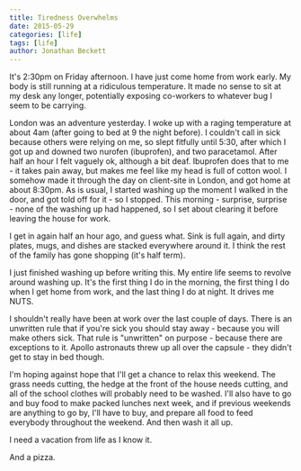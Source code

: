 ```yaml
---
title: Tiredness Overwhelms
date: 2015-05-29
categories: [life]
tags: [life]
author: Jonathan Beckett
---
```


It's 2:30pm on Friday afternoon. I have just come home from work early. My body is still running at a ridiculous temperature. It made no sense to sit at my desk any longer, potentially exposing co-workers to whatever bug I seem to be carrying.

London was an adventure yesterday. I woke up with a raging temperature at about 4am (after going to bed at 9 the night before). I couldn't call in sick because others were relying on me, so slept fitfully until 5:30, after which I got up and downed two nurofen (ibuprofen), and two paracetamol. After half an hour I felt vaguely ok, although a bit deaf. Ibuprofen does that to me - it takes pain away, but makes me feel like my head is full of cotton wool. I somehow made it through the day on client-site in London, and got home at about 8:30pm. As is usual, I started washing up the moment I walked in the door, and got told off for it - so I stopped. This morning - surprise, surprise - none of the washing up had happened, so I set about clearing it before leaving the house for work.

I get in again half an hour ago, and guess what. Sink is full again, and dirty plates, mugs, and dishes are stacked everywhere around it. I think the rest of the family has gone shopping (it's half term).

I just finished washing up before writing this. My entire life seems to revolve around washing up. It's the first thing I do in the morning, the first thing I do when I get home from work, and the last thing I do at night. It drives me NUTS.

I shouldn't really have been at work over the last couple of days. There is an unwritten rule that if you're sick you should stay away - because you will make others sick. That rule is "unwritten" on purpose - because there are exceptions to it. Apollo astronauts threw up all over the capsule - they didn't get to stay in bed though.

I'm hoping against hope that I'll get a chance to relax this weekend. The grass needs cutting, the hedge at the front of the house needs cutting, and all of the school clothes will probably need to be washed. I'll also have to go and buy food to make packed lunches next week, and if previous weekends are anything to go by, I'll have to buy, and prepare all food to feed everybody throughout the weekend. And then wash it all up.

I need a vacation from life as I know it.

And a pizza.